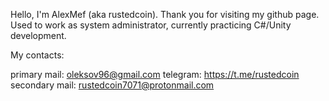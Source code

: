 Hello, I'm AlexMef (aka rustedcoin). Thank you for visiting my github page. Used to work as system administrator, currently practicing C#/Unity development.



My contacts:

primary mail: oleksov96@gmail.com
telegram: https://t.me/rustedcoin
secondary mail: rustedcoin7071@protonmail.com
